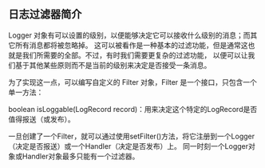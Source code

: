 ## 日志过滤器简介 ##

Logger 对象有可以设置的级别，以便能够决定它可以接收什么级别的消息；而其它所有消息都将被忽略掉。
这可以被看作是一种基本的过滤功能，但是通常这也就是我们所需要的全部。不过，有时我们需要更复杂的过滤功能，
以便可以让我们基于其他某些原则而不是当前的级别来决定是否接受一条消息。

为了实现这一点，可以编写自定义的 Filter 对象，Filter 是一个接口，只包含一个单一方法： 

boolean isLoggable(LogRecord record)：用来决定这个特定的LogRecord是否值得报送（或发布）。

一旦创建了一个Filter，就可以通过使用setFilter()方法，将它注册到一个Logger（决定是否报送）或一个Handler（决定是否发布）上。
同一时刻一个Logger对象或Handler对象最多只能有一个过滤器。